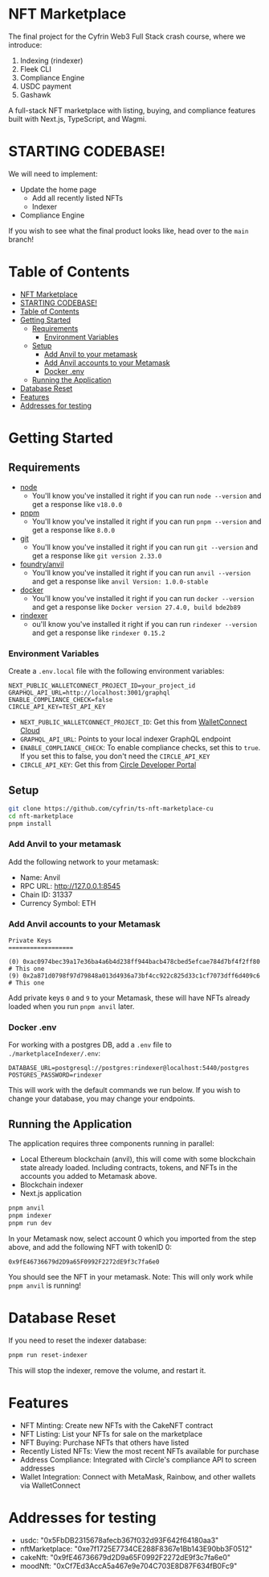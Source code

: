 # NFT Marketplace 

The final project for the Cyfrin Web3 Full Stack crash course, where we introduce:

1. Indexing (rindexer)
2. Fleek CLI
4. Compliance Engine
5. USDC payment
6. Gashawk

A full-stack NFT marketplace with listing, buying, and compliance features built with Next.js, TypeScript, and Wagmi.

# STARTING CODEBASE!

We will need to implement:
- Update the home page
  - Add all recently listed NFTs
  - Indexer
- Compliance Engine

If you wish to see what the final product looks like, head over to the `main` branch!


# Table of Contents

- [NFT Marketplace](#nft-marketplace)
- [STARTING CODEBASE!](#starting-codebase)
- [Table of Contents](#table-of-contents)
- [Getting Started](#getting-started)
  - [Requirements](#requirements)
    - [Environment Variables](#environment-variables)
  - [Setup](#setup)
    - [Add Anvil to your metamask](#add-anvil-to-your-metamask)
    - [Add Anvil accounts to your Metamask](#add-anvil-accounts-to-your-metamask)
    - [Docker .env](#docker-env)
  - [Running the Application](#running-the-application)
- [Database Reset](#database-reset)
- [Features](#features)
- [Addresses for testing](#addresses-for-testing)

# Getting Started

## Requirements

- [node](https://nodejs.org/en/download)
    - You'll know you've installed it right if you can run `node --version` and get a response like `v18.0.0`
- [pnpm](https://pnpm.io/)
    - You'll know you've installed it right if you can run `pnpm --version` and get a response like `8.0.0`
- [git](https://git-scm.com/downloads)
    - You'll know you've installed it right if you can run `git --version` and get a response like `git version 2.33.0`
- [foundry/anvil](https://book.getfoundry.sh/)
    - You'll know you've installed it right if you can run `anvil --version` and get a response like `anvil Version: 1.0.0-stable`
- [docker](https://www.docker.com/get-started/)
    - You'll know you've installed it right if you can run `docker --version` and get a response like `Docker version 27.4.0, build bde2b89`
- [rindexer](https://github.com/joshstevens19/rindexer)
    - ou'll know you've installed it right if you can run `rindexer --version` and get a response like `rindexer 0.15.2`

### Environment Variables

Create a `.env.local` file with the following environment variables:

```
NEXT_PUBLIC_WALLETCONNECT_PROJECT_ID=your_project_id
GRAPHQL_API_URL=http://localhost:3001/graphql
ENABLE_COMPLIANCE_CHECK=false
CIRCLE_API_KEY=TEST_API_KEY
```

- `NEXT_PUBLIC_WALLETCONNECT_PROJECT_ID`: Get this from [WalletConnect Cloud](https://cloud.walletconnect.com/)
- `GRAPHQL_API_URL`: Points to your local indexer GraphQL endpoint
- `ENABLE_COMPLIANCE_CHECK`: To enable compliance checks, set this to `true`. If you set this to false, you don't need the `CIRCLE_API_KEY`
- `CIRCLE_API_KEY`: Get this from [Circle Developer Portal](https://console.circle.com/api-keys)

## Setup

```bash
git clone https://github.com/cyfrin/ts-nft-marketplace-cu
cd nft-marketplace
pnpm install
```

### Add Anvil to your metamask

Add the following network to your metamask:
- Name: Anvil
- RPC URL: http://127.0.0.1:8545
- Chain ID: 31337
- Currency Symbol: ETH

### Add Anvil accounts to your Metamask

```
Private Keys
==================

(0) 0xac0974bec39a17e36ba4a6b4d238ff944bacb478cbed5efcae784d7bf4f2ff80 # This one
(9) 0x2a871d0798f97d79848a013d4936a73bf4cc922c825d33c1cf7073dff6d409c6 # This one
```

Add private keys `0` and `9` to your Metamask, these will have NFTs already loaded when you run `pnpm anvil` later. 

### Docker .env

For working with a postgres DB, add a `.env` file to `./marketplaceIndexer/.env`:

```
DATABASE_URL=postgresql://postgres:rindexer@localhost:5440/postgres
POSTGRES_PASSWORD=rindexer
```

This will work with the default commands we run below. If you wish to change your database, you may change your endpoints.

## Running the Application

The application requires three components running in parallel:

- Local Ethereum blockchain (anvil), this will come with some blockchain state already loaded. Including contracts, tokens, and NFTs in the accounts you added to Metamask above.
- Blockchain indexer
- Next.js application

```bash
pnpm anvil
pnpm indexer
pnpm run dev
```

In your Metamask now, select account 0 which you imported from the step above, and add the following NFT with tokenID 0:

```
0x9fE46736679d2D9a65F0992F2272dE9f3c7fa6e0
```

You should see the NFT in your metamask. Note: This will only work while `pnpm anvil` is running!

# Database Reset
If you need to reset the indexer database:

```bash
pnpm run reset-indexer
```

This will stop the indexer, remove the volume, and restart it.

# Features

- NFT Minting: Create new NFTs with the CakeNFT contract
- NFT Listing: List your NFTs for sale on the marketplace
- NFT Buying: Purchase NFTs that others have listed
- Recently Listed NFTs: View the most recent NFTs available for purchase
- Address Compliance: Integrated with Circle's compliance API to screen addresses
- Wallet Integration: Connect with MetaMask, Rainbow, and other wallets via WalletConnect

# Addresses for testing

- usdc: "0x5FbDB2315678afecb367f032d93F642f64180aa3"
- nftMarketplace: "0xe7f1725E7734CE288F8367e1Bb143E90bb3F0512"
- cakeNft: "0x9fE46736679d2D9a65F0992F2272dE9f3c7fa6e0"
- moodNft: "0xCf7Ed3AccA5a467e9e704C703E8D87F634fB0Fc9"